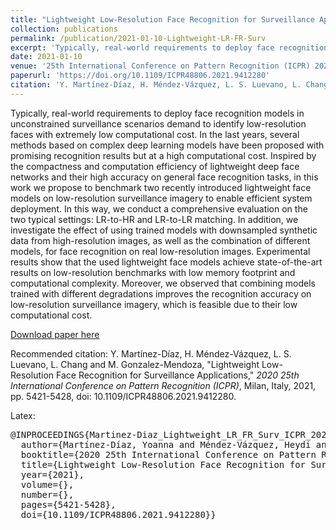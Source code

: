 ```yaml
---
title: "Lightweight Low-Resolution Face Recognition for Surveillance Applications"
collection: publications
permalink: /publication/2021-01-10-Lightweight-LR-FR-Surv
excerpt: 'Typically, real-world requirements to deploy face recognition models in unconstrained surveillance scenarios demand to identify low-resolution faces with extremely low computational cost. In the last years, several methods based on complex deep learning models have been proposed with promising recognition results but at a high computational cost. Inspired by the compactness and computation efficiency of lightweight deep face networks and their high accuracy on general face recognition tasks, in this work we propose to benchmark two recently introduced lightweight face models on low-resolution surveillance imagery to enable efficient system deployment. In this way, we conduct a comprehensive evaluation on the two typical settings: LR-to-HR and LR-to-LR matching. In addition, we investigate the effect of using trained models with downsampled synthetic data from high-resolution images, as well as the combination of different models, for face recognition on real low-resolution images. Experimental results show that the used lightweight face models achieve state-of-the-art results on low-resolution benchmarks with low memory footprint and computational complexity. Moreover, we observed that combining models trained with different degradations improves the recognition accuracy on low-resolution surveillance imagery, which is feasible due to their low computational cost.'
date: 2021-01-10
venue: '25th International Conference on Pattern Recognition (ICPR) 2022'
paperurl: 'https://doi.org/10.1109/ICPR48806.2021.9412280'
citation: 'Y. Martínez-Díaz, H. Méndez-Vázquez, L. S. Luevano, L. Chang and M. Gonzalez-Mendoza, "Lightweight Low-Resolution Face Recognition for Surveillance Applications," <em>2020 25th International Conference on Pattern Recognition (ICPR)</em>, Milan, Italy, 2021, pp. 5421-5428, doi: 10.1109/ICPR48806.2021.9412280.'
---
```

Typically, real-world requirements to deploy face recognition models in unconstrained surveillance scenarios demand to identify low-resolution faces with extremely low computational cost. In the last years, several methods based on complex deep learning models have been proposed with promising recognition results but at a high computational cost. Inspired by the compactness and computation efficiency of lightweight deep face networks and their high accuracy on general face recognition tasks, in this work we propose to benchmark two recently introduced lightweight face models on low-resolution surveillance imagery to enable efficient system deployment. In this way, we conduct a comprehensive evaluation on the two typical settings: LR-to-HR and LR-to-LR matching. In addition, we investigate the effect of using trained models with downsampled synthetic data from high-resolution images, as well as the combination of different models, for face recognition on real low-resolution images. Experimental results show that the used lightweight face models achieve state-of-the-art results on low-resolution benchmarks with low memory footprint and computational complexity. Moreover, we observed that combining models trained with different degradations improves the recognition accuracy on low-resolution surveillance imagery, which is feasible due to their low computational cost.

[Download paper here](https://doi.org/10.1109/ICPR48806.2021.9412280)

Recommended citation: Y. Martínez-Díaz, H. Méndez-Vázquez, L. S. Luevano, L. Chang and M. Gonzalez-Mendoza, "Lightweight Low-Resolution Face Recognition for Surveillance Applications," <em>2020 25th International Conference on Pattern Recognition (ICPR)</em>, Milan, Italy, 2021, pp. 5421-5428, doi: 10.1109/ICPR48806.2021.9412280.

Latex:
<pre>
@INPROCEEDINGS{Martinez-Diaz_Lightweight_LR_FR_Surv_ICPR_2020,
  author={Martínez-Díaz, Yoanna and Méndez-Vázquez, Heydi and Luevano, Luis S. and Chang, Leonardo and Gonzalez-Mendoza, Miguel},
  booktitle={2020 25th International Conference on Pattern Recognition (ICPR)}, 
  title={Lightweight Low-Resolution Face Recognition for Surveillance Applications}, 
  year={2021},
  volume={},
  number={},
  pages={5421-5428},
  doi={10.1109/ICPR48806.2021.9412280}}
</pre>
